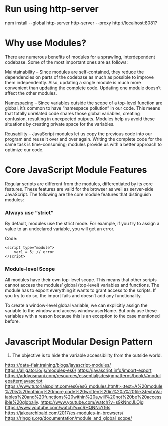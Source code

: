 # Run using http-server

npm install --global http-server
http-server --proxy http://localhost:8081?

# Why use Modules?
There are numerous benefits of modules for a sprawling, interdependent codebase. Some of the most important ones are as follows:

Maintainability – Since modules are self-contained, they reduce the dependencies on parts of the codebase as much as possible to improve them independently. Also, updating a single module is much more convenient than updating the complete code. Updating one module doesn’t affect the other modules.

Namespacing – Since variables outside the scope of a top-level function are global, it’s common to have “namespace pollution” in our code. This means that totally unrelated code shares those global variables, creating confusion, resulting in unexpected outputs. Modules help us avoid these situations by creating private space for the variables.

Reusability – JavaScript modules let us copy the previous code into our program and reuse it over and over again. Writing the complete code for the same task is time-consuming; modules provide us with a better approach to optimize our code.

# Core JavaScript Module Features
Regular scripts are different from the modules, differentiated by its core features. These features are valid for the browser as well as server-side JavaScript. The following are the core module features that distinguish modules:

### Always use “strict”
By default, modules use the strict mode. For example, if you try to assign a value to an undeclared variable, you will get an error.

Code:
```
<script type="module">
    var1 = 5; // error
</script>
```

### Module-level Scope
All modules have their own top-level scope. This means that other scripts cannot access the modules’ global (top-level) variables and functions. The module has to export everything it wants to grant access to the scripts. If you try to do so, the import fails and doesn’t add any functionality.

To create a window-level global variable, we can explicitly assign the variable to the window and access window.userName. But only use these variables with a reason because this is an exception to the case mentioned before.

# Javascript Modular Design Pattern
1. The objective is to hide the variable accessibility from the outside world.


https://data-flair.training/blogs/javascript-modules/
https://alligator.io/js/modules-es6/
https://javascript.info/import-export
https://addyosmani.com/resources/essentialjsdesignpatterns/book/#modulepatternjavascript
https://www.tutorialspoint.com/es6/es6_modules.htm#:~:text=A%20module%20is%20nothing%20more,code%20written%20in%20a%20file.&text=Variables%20and%20functions%20within%20a,will%20not%20be%20accessible%20globally.
https://www.youtube.com/watch?v=s9kNndJLOjg
https://www.youtube.com/watch?v=cRHQNNcYf6s
https://jakearchibald.com/2017/es-modules-in-browsers/
https://ringojs.org/documentation/module_and_global_scope/
